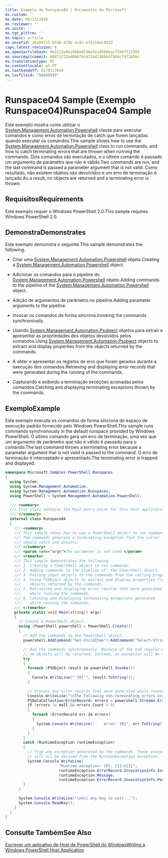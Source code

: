 ```yaml
---
title: Exemplo de Runspace04 | Documentos da Microsoft
ms.custom: ''
ms.date: 09/13/2016
ms.reviewer: ''
ms.suite: ''
ms.tgt_pltfrm: ''
ms.topic: article
ms.assetid: a6a04f15-b5d8-475b-ac9c-e75c58ec8933
caps.latest.revision: 8
ms.openlocfilehash: 9e8123e9b1068e0fd6efec8508eacf594ff22301
ms.sourcegitcommit: b6871f21bd666f9cd71dd336bb3f844cf472b56c
ms.translationtype: MT
ms.contentlocale: pt-PT
ms.lasthandoff: 02/03/2019
ms.locfileid: "56845935"
---
```

# <a name="runspace04-sample"></a><span data-ttu-id="61609-102">Runspace04 Sample (Exemplo Runspace04)</span><span class="sxs-lookup"><span data-stu-id="61609-102">Runspace04 Sample</span></span>

<span data-ttu-id="61609-103">Este exemplo mostra como utilizar o [System.Management.Automation.Powershell](/dotnet/api/system.management.automation.powershell) classe para executar comandos e como erros de terminação de catch que forem lançadas. quando executar os comandos.</span><span class="sxs-lookup"><span data-stu-id="61609-103">This sample shows how to use the [System.Management.Automation.Powershell](/dotnet/api/system.management.automation.powershell) class to run commands, and how to catch terminating errors that are thrown when running the commands.</span></span> <span data-ttu-id="61609-104">Dois comandos são executados, e o último comando é passado um argumento de parâmetro que não é válido.</span><span class="sxs-lookup"><span data-stu-id="61609-104">Two commands are run, and the last command is passed a parameter argument that is not valid.</span></span> <span data-ttu-id="61609-105">Como resultado, não existem objetos são devolvidos e um erro de terminação é lançado.</span><span class="sxs-lookup"><span data-stu-id="61609-105">As a result, no objects are returned and a terminating error is thrown.</span></span>

## <a name="requirements"></a><span data-ttu-id="61609-106">Requisitos</span><span class="sxs-lookup"><span data-stu-id="61609-106">Requirements</span></span>

<span data-ttu-id="61609-107">Este exemplo requer o Windows PowerShell 2.0.</span><span class="sxs-lookup"><span data-stu-id="61609-107">This sample requires Windows PowerShell 2.0.</span></span>

## <a name="demonstrates"></a><span data-ttu-id="61609-108">Demonstra</span><span class="sxs-lookup"><span data-stu-id="61609-108">Demonstrates</span></span>

<span data-ttu-id="61609-109">Este exemplo demonstra o seguinte.</span><span class="sxs-lookup"><span data-stu-id="61609-109">This sample demonstrates the following.</span></span>

- <span data-ttu-id="61609-110">Criar uma [System.Management.Automation.Powershell](/dotnet/api/system.management.automation.powershell) objeto.</span><span class="sxs-lookup"><span data-stu-id="61609-110">Creating a [System.Management.Automation.Powershell](/dotnet/api/system.management.automation.powershell) object.</span></span>

- <span data-ttu-id="61609-111">Adicionar os comandos para o pipeline do [System.Management.Automation.Powershell](/dotnet/api/system.management.automation.powershell) objeto.</span><span class="sxs-lookup"><span data-stu-id="61609-111">Adding commands to the pipeline of the [System.Management.Automation.Powershell](/dotnet/api/system.management.automation.powershell) object.</span></span>

- <span data-ttu-id="61609-112">Adição de argumentos de parâmetro no pipeline.</span><span class="sxs-lookup"><span data-stu-id="61609-112">Adding parameter arguments to the pipeline.</span></span>

- <span data-ttu-id="61609-113">Invocar os comandos de forma síncrona.</span><span class="sxs-lookup"><span data-stu-id="61609-113">Invoking the commands synchronously.</span></span>

- <span data-ttu-id="61609-114">Usando [System.Management.Automation.Psobject](/dotnet/api/System.Management.Automation.PSObject) objetos para extrair e apresentar as propriedades dos objetos devolvidos pelos comandos.</span><span class="sxs-lookup"><span data-stu-id="61609-114">Using [System.Management.Automation.Psobject](/dotnet/api/System.Management.Automation.PSObject) objects to extract and display properties from the objects returned by the commands.</span></span>

- <span data-ttu-id="61609-115">A obter e apresentar os registos de erro que foram gerados durante a execução dos comandos.</span><span class="sxs-lookup"><span data-stu-id="61609-115">Retrieving and displaying error records that were generated during the running of the commands.</span></span>

- <span data-ttu-id="61609-116">Capturando e exibindo a terminação exceções acionadas pelos comandos.</span><span class="sxs-lookup"><span data-stu-id="61609-116">Catching and displaying terminating exceptions thrown by the commands.</span></span>

## <a name="example"></a><span data-ttu-id="61609-117">Exemplo</span><span class="sxs-lookup"><span data-stu-id="61609-117">Example</span></span>

<span data-ttu-id="61609-118">Este exemplo executa os comandos de forma síncrona de espaço de execução padrão fornecido pelo Windows PowerShell.</span><span class="sxs-lookup"><span data-stu-id="61609-118">This sample runs commands synchronously in the default runspace provided by Windows PowerShell.</span></span> <span data-ttu-id="61609-119">O último comando gera um erro de terminação, uma vez que um argumento de parâmetro que não é válido é passado para o comando.</span><span class="sxs-lookup"><span data-stu-id="61609-119">The last command throws a terminating error because a parameter argument that is not valid is passed to the command.</span></span> <span data-ttu-id="61609-120">O erro de terminação é interceptado e apresentado.</span><span class="sxs-lookup"><span data-stu-id="61609-120">The terminating error is trapped and displayed.</span></span>

```csharp
namespace Microsoft.Samples.PowerShell.Runspaces
{
  using System;
  using System.Management.Automation;
  using System.Management.Automation.Runspaces;
  using PowerShell = System.Management.Automation.PowerShell;

  /// <summary>
  /// This class contains the Main entry point for this host application.
  /// </summary>
  internal class Runspace04
  {
    /// <summary>
    /// This sample shows how to use a PowerShell object to run commands.
    /// The commands generate a terminating exception that the caller
    /// should catch and process.
    /// </summary>
    /// <param name="args">The parameter is not used.</param>
    /// <remarks>
    /// This sample demonstrates the following:
    /// 1. Creating a PowerShell object to run commands.
    /// 2. Adding commands to the pipeline of  the PowerShell object.
    /// 3. Passing input objects to the commands from the calling program.
    /// 4. Using PSObject objects to extract and display properties from the
    ///    objects returned by the commands.
    /// 5. Retrieving and displaying error records that were generated
    ///    while running the commands.
    /// 6. Catching and displaying terminating exceptions generated
    ///    while running the commands.
    /// </remarks>
    private static void Main(string[] args)
    {
      // Create a PowerShell object.
      using (PowerShell powershell = PowerShell.Create())
      {
        // Add the commands to the PowerShell object.
        powershell.AddCommand("Get-ChildItem").AddCommand("Select-String").AddArgument("*");

        // Run the commands synchronously. Because of the bad regular expression,
        // no objects will be returned. Instead, an exception will be thrown.
        try
        {
          foreach (PSObject result in powershell.Invoke())
          {
            Console.WriteLine("'{0}'", result.ToString());
          }

          // Process any error records that were generated while running the commands.
          Console.WriteLine("\nThe following non-terminating errors occurred:\n");
          PSDataCollection<ErrorRecord> errors = powershell.Streams.Error;
          if (errors != null && errors.Count > 0)
          {
            foreach (ErrorRecord err in errors)
            {
              System.Console.WriteLine("    error: {0}", err.ToString());
            }
          }
        }
        catch (RuntimeException runtimeException)
        {
          // Trap any exception generated by the commands. These exceptions
          // will all be derived from the RuntimeException exception.
          System.Console.WriteLine(
                        "Runtime exception: {0}: {1}\n{2}",
                        runtimeException.ErrorRecord.InvocationInfo.InvocationName,
                        runtimeException.Message,
                        runtimeException.ErrorRecord.InvocationInfo.PositionMessage);
        }
      }

      System.Console.WriteLine("\nHit any key to exit...");
      System.Console.ReadKey();
    }
  }
}
```

## <a name="see-also"></a><span data-ttu-id="61609-121">Consulte Também</span><span class="sxs-lookup"><span data-stu-id="61609-121">See Also</span></span>

[<span data-ttu-id="61609-122">Escrever um aplicativo de Host de PowerShell do Windows</span><span class="sxs-lookup"><span data-stu-id="61609-122">Writing a Windows PowerShell Host Application</span></span>](./writing-a-windows-powershell-host-application.md)